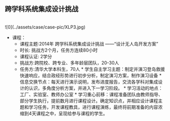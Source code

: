 ﻿## 跨学科系统集成设计挑战
 <br>
 ![0](../assets/case/case-pic/XLP3.jpg)

   * 课程：
        + 课程主题:2014年 跨学科系统集成设计挑战 ——“设计无人岛开发方案”
        + 时长:	挑战方2个月，任务方连续80小时
        + 课程认证:	2学分
        + 挑战方:跨院校、跨专业、多年龄层团队，20-30人
        + 任务方:清华大学本科生，70人
    * 学生自主学习主题：制定并演习登岛救援快速响应，结合政经形势进行初步分析，制定演习方案，制作演习设备
    * 信息交换节点：每天进行演示说明，发布进度报告，交流各学科对集成设计的认识，多角度分析方案，并进入下一学习阶段。
    * 学习活动的地点：工厂、实验室、教师办公室
    * 学习重心前移：课程准备团队由教师指导、部分学生执行，提前数月进行课程设计。确定知识点，并相应设计课程主题和学习任务，开发课程教具，进行课程演练，最终将前期准备的内容浓缩到4天课程之中，呈现给参与课程的学生。
